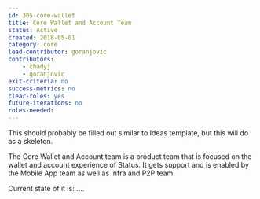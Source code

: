 ```yaml
---
id: 305-core-wallet
title: Core Wallet and Account Team
status: Active
created: 2018-05-01
category: core
lead-contributor: goranjovic
contributors:
    - chadyj
    - goranjovic
exit-criteria: no
success-metrics: no
clear-roles: yes
future-iterations: no
roles-needed:
---
```


This should probably be filled out similar to Ideas template, but this will do as a skeleton.

The Core Wallet and Account team is a product team that is focused on the wallet and account experience of Status. It gets support and is enabled by the Mobile App team as well as Infra and P2P team.

Current state of it is: ....
